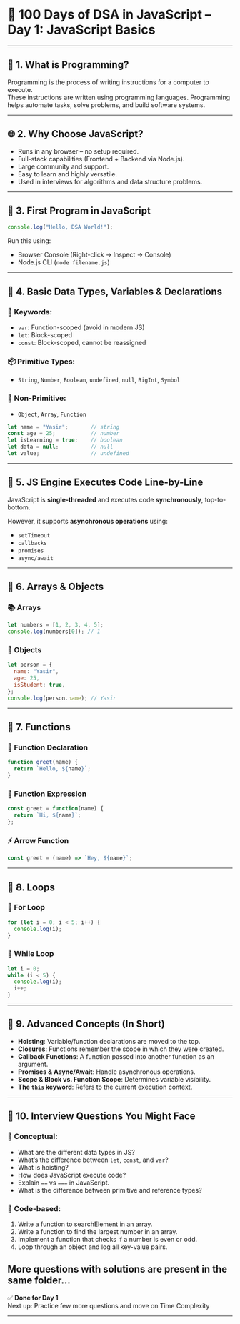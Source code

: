
# 📘 100 Days of DSA in JavaScript – Day 1: JavaScript Basics

---

## 🧠 1. What is Programming?

Programming is the process of writing instructions for a computer to execute.  
These instructions are written using programming languages. Programming helps automate tasks, solve problems, and build software systems.

---

## 🌐 2. Why Choose JavaScript?

- Runs in any browser – no setup required.
- Full-stack capabilities (Frontend + Backend via Node.js).
- Large community and support.
- Easy to learn and highly versatile.
- Used in interviews for algorithms and data structure problems.

---

## 🚀 3. First Program in JavaScript

```js
console.log("Hello, DSA World!");
```

Run this using:
- Browser Console (Right-click → Inspect → Console)
- Node.js CLI (`node filename.js`)

---

## 🧱 4. Basic Data Types, Variables & Declarations

### 🔑 Keywords:
- `var`: Function-scoped (avoid in modern JS)
- `let`: Block-scoped
- `const`: Block-scoped, cannot be reassigned

### 📦 Primitive Types:
- `String`, `Number`, `Boolean`, `undefined`, `null`, `BigInt`, `Symbol`

### 🧶 Non-Primitive:
- `Object`, `Array`, `Function`

```js
let name = "Yasir";       // string
const age = 25;           // number
let isLearning = true;    // boolean
let data = null;          // null
let value;                // undefined
```

---

## 🧠 5. JS Engine Executes Code Line-by-Line

JavaScript is **single-threaded** and executes code **synchronously**, top-to-bottom.

However, it supports **asynchronous operations** using:
- `setTimeout`
- `callbacks`
- `promises`
- `async/await`

---

## 🧺 6. Arrays & Objects

### 📚 Arrays

```js
let numbers = [1, 2, 3, 4, 5];
console.log(numbers[0]); // 1
```

### 🧳 Objects

```js
let person = {
  name: "Yasir",
  age: 25,
  isStudent: true,
};
console.log(person.name); // Yasir
```

---

## 🧩 7. Functions

### 📝 Function Declaration

```js
function greet(name) {
  return `Hello, ${name}`;
}
```

### 🧱 Function Expression

```js
const greet = function(name) {
  return `Hi, ${name}`;
};
```

### ⚡ Arrow Function

```js
const greet = (name) => `Hey, ${name}`;
```

---

## 🔁 8. Loops

### 🔄 For Loop

```js
for (let i = 0; i < 5; i++) {
  console.log(i);
}
```

### 🔁 While Loop

```js
let i = 0;
while (i < 5) {
  console.log(i);
  i++;
}
```

---

## 🧠 9. Advanced Concepts (In Short)

- **Hoisting**: Variable/function declarations are moved to the top.
- **Closures**: Functions remember the scope in which they were created.
- **Callback Functions**: A function passed into another function as an argument.
- **Promises & Async/Await**: Handle asynchronous operations.
- **Scope & Block vs. Function Scope**: Determines variable visibility.
- **The `this` keyword**: Refers to the current execution context.

---

## 🎯 10. Interview Questions You Might Face

### 📌 Conceptual:
- What are the different data types in JS?
- What’s the difference between `let`, `const`, and `var`?
- What is hoisting?
- How does JavaScript execute code?
- Explain `==` vs `===` in JavaScript.
- What is the difference between primitive and reference types?

### 📌 Code-based:
1. Write a function to searchElement in an array.
2. Write a function to find the largest number in an array.
3. Implement a function that checks if a number is even or odd.
4. Loop through an object and log all key-value pairs.

More questions with solutions are present in the same folder...
---

✅ **Done for Day 1**  
Next up: Practice few more questions and move on Time Complexity

---